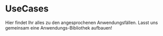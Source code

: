 # UseCases
Hier findet Ihr alles zu den angesprochenen Anwendungsfällen. Lasst uns gemeinsam eine Anwendungs-Bibliothek aufbauen!
